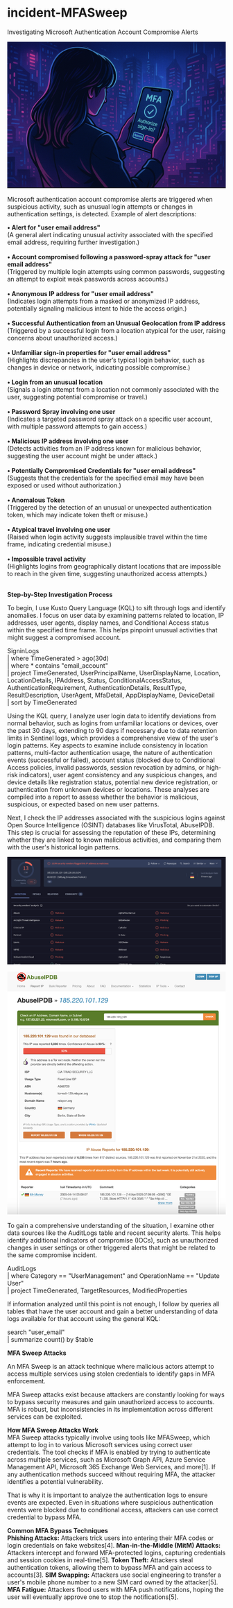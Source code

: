# incident-MFASweep

Investigating Microsoft Authentication Account Compromise Alerts

![image](https://github.com/dita-cyber/incident-MFASweep/blob/52d0668547dab591eeb1719c69d54066916d381e/MFA2.png)

Microsoft authentication account compromise alerts are triggered when suspicious activity, such as unusual login attempts or changes in authentication settings, is detected. Example of alert descriptions:

**•	Alert for "user email address"** <br/>(A general alert indicating unusual activity associated with the specified email address, requiring further investigation.)<br/>
<br/>
**•	Account compromised following a password-spray attack for "user email address"**<br/> (Triggered by multiple login attempts using common passwords, suggesting an attempt to exploit weak passwords across accounts.)<br/>
<br/>
**•	Anonymous IP address for "user email address"**<br/> (Indicates login attempts from a masked or anonymized IP address, potentially signaling malicious intent to hide the access origin.)<br/>
<br/>
**•	Successful Authentication from an Unusual Geolocation from IP address**<br/> (Triggered by a successful login from a location atypical for the user, raising concerns about unauthorized access.)<br/>
<br/>
**•	Unfamiliar sign-in properties for "user email address"** <br/>(Highlights discrepancies in the user’s typical login behavior, such as changes in device or network, indicating possible compromise.)<br/>
<br/>
**•	Login from an unusual location**<br/> (Signals a login attempt from a location not commonly associated with the user, suggesting potential compromise or travel.)<br/>
<br/>
**•	Password Spray involving one user**<br/> (Indicates a targeted password spray attack on a specific user account, with multiple password attempts to gain access.)<br/>
<br/>
**•	Malicious IP address involving one user** <br/>(Detects activities from an IP address known for malicious behavior, suggesting the user account might be under attack.)<br/>
<br/>
**•	Potentially Compromised Credentials for "user email address"**<br/> (Suggests that the credentials for the specified email may have been exposed or used without authorization.)<br/>
<br/>
**•	Anomalous Token** <br/>(Triggered by the detection of an unusual or unexpected authentication token, which may indicate token theft or misuse.)<br/>
<br/>
**•	Atypical travel involving one user** <br/>(Raised when login activity suggests implausible travel within the time frame, indicating credential misuse.)<br/>
<br/>
**•	Impossible travel activity** <br/>(Highlights logins from geographically distant locations that are impossible to reach in the given time, suggesting unauthorized access attempts.)<br/>
<br/>

**Step-by-Step Investigation Process**

To begin, I use Kusto Query Language (KQL) to sift through logs and identify anomalies. I focus on user data by examining patterns related to location, IP addresses, user agents, display names, and Conditional Access status within the specified time frame. This helps pinpoint unusual activities that might suggest a compromised account. 

SigninLogs<br/>
| where TimeGenerated > ago(30d)<br/>
| where * contains "email_account"<br/>
| project TimeGenerated, UserPrincipalName, UserDisplayName, Location, LocationDetails, IPAddress, Status, ConditionalAccessStatus, AuthenticationRequirement, AuthenticationDetails, ResultType, ResultDescription, UserAgent, MfaDetail, AppDisplayName, DeviceDetail<br/>
| sort by TimeGenerated<br/>

Using the KQL query, I analyze user login data to identify deviations from normal behavior, such as logins from unfamiliar locations or devices, over the past 30 days, extending to 90 days if necessary due to data retention limits in Sentinel logs, which provides a comprehensive view of the user's login patterns. Key aspects to examine include consistency in location patterns, multi-factor authentication usage, the nature of authentication events (successful or failed), account status (blocked due to Conditional Access policies, invalid passwords, session revocation by admins, or high-risk indicators), user agent consistency and any suspicious changes, and device details like registration status, potential new device registration, or authentication from unknown devices or locations. These analyses are compiled into a report to assess whether the behavior is malicious, suspicious, or expected based on new user patterns.

Next, I check the IP addresses associated with the suspicious logins against Open Source Intelligence (OSINT) databases like VirusTotal, AbuseIPDB. This step is crucial for assessing the reputation of these IPs, determining whether they are linked to known malicious activities, and comparing them with the user's historical login patterns. 

![image](https://github.com/dita-cyber/incident-MFASweep/blob/52d0668547dab591eeb1719c69d54066916d381e/VTIP2.png)

![image](https://github.com/dita-cyber/incident-MFASweep/blob/52d0668547dab591eeb1719c69d54066916d381e/AIPDBIP2.png)

To gain a comprehensive understanding of the situation, I examine other data sources like the AuditLogs table and recent security alerts. This helps identify additional indicators of compromise (IOCs), such as unauthorized changes in user settings or other triggered alerts that might be related to the same compromise incident.

AuditLogs<br/>
| where Category == "UserManagement" and OperationName == "Update User"<br/>
| project TimeGenerated, TargetResources, ModifiedProperties<br/>

If information analyzed until this point is not enough, I follow by queries all tables that have the user account and gain a better understanding of data logs available for that account using the general KQL:

search "user_email"<br/>
| summarize count() by $table<br/>

**MFA Sweep Attacks**<br/>

An MFA Sweep is an attack technique where malicious actors attempt to access multiple services using stolen credentials to identify gaps in MFA enforcement.<br/>

MFA Sweep attacks exist because attackers are constantly looking for ways to bypass security measures and gain unauthorized access to accounts. MFA is robust, but inconsistencies in its implementation across different services can be exploited.<br/>

**How MFA Sweep Attacks Work**<br/>
MFA Sweep attacks typically involve using tools like MFASweep, which attempt to log in to various Microsoft services using correct user credentials. The tool checks if MFA is enabled by trying to authenticate across multiple services, such as Microsoft Graph API, Azure Service Management API, Microsoft 365 Exchange Web Services, and more[1]. If any authentication methods succeed without requiring MFA, the attacker identifies a potential vulnerability.<br/>

That is why it is important to analyze the authentication logs to ensure events are expected. Even in situations where suspicious authentication events were blocked due to conditional access, attackers can use correct credential to bypass MFA. 

**Common MFA Bypass Techniques**<br/>
**Phishing Attacks:** Attackers trick users into entering their MFA codes or login credentials on fake websites[4].
**Man-in-the-Middle (MitM) Attacks:** Attackers intercept and forward MFA-protected logins, capturing credentials and session cookies in real-time[5].
**Token Theft:** Attackers steal authentication tokens, allowing them to bypass MFA and gain access to accounts[3].
**SIM Swapping:** Attackers use social engineering to transfer a user's mobile phone number to a new SIM card owned by the attacker[5].
**MFA Fatigue:** Attackers flood users with MFA push notifications, hoping the user will eventually approve one to stop the notifications[5].


